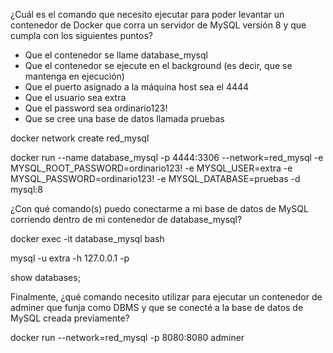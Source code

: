 ¿Cuál es el comando que necesito ejecutar para poder levantar un contenedor de Docker que corra un servidor de MySQL versión 8 y que cumpla con los siguientes puntos?

- Que el contenedor se llame database_mysql
- Que el contenedor se ejecute en el background (es decir, que se mantenga en ejecución)
- Que el puerto asignado a la máquina host sea el 4444
- Que el usuario sea extra
- Que el password sea ordinario123!
- Que se cree una base de datos llamada pruebas

docker network create red_mysql

docker run --name database_mysql -p 4444:3306 --network=red_mysql -e MYSQL_ROOT_PASSWORD=ordinario123! -e MYSQL_USER=extra -e MYSQL_PASSWORD=ordinario123! -e MYSQL_DATABASE=pruebas -d mysql:8

¿Con qué comando(s) puedo conectarme a mi base de datos de MySQL corriendo dentro de mi contenedor de database_mysql?

docker exec -it database_mysql bash 

mysql -u extra -h 127.0.0.1 -p

show databases;

Finalmente, ¿qué comando necesito utilizar para ejecutar un contenedor de adminer que funja como DBMS y que se conecté a la base de datos de MySQL creada previamente?

docker run --network=red_mysql -p 8080:8080 adminer

